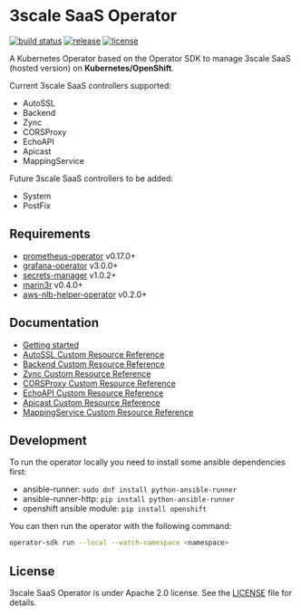 # 3scale SaaS Operator

[![build status](https://circleci.com/gh/3scale/saas-operator.svg?style=shield)](https://circleci.com/gh/3scale/saas-operator)
[![release](https://badgen.net/github/release/3scale/saas-operator)](https://github.com/3scale/saas-operator/releases)
[![license](https://badgen.net/github/license/3scale/saas-operator)](https://github.com/3scale/saas-operator/blob/master/LICENSE)

A Kubernetes Operator based on the Operator SDK to manage 3scale SaaS (hosted version) on **Kubernetes/OpenShift**.

Current 3scale SaaS controllers supported:

* AutoSSL
* Backend
* Zync
* CORSProxy
* EchoAPI
* Apicast
* MappingService

Future 3scale SaaS controllers to be added:

* System
* PostFix

## Requirements

* [prometheus-operator](https://github.com/coreos/prometheus-operator) v0.17.0+
* [grafana-operator](https://github.com/integr8ly/grafana-operator) v3.0.0+
* [secrets-manager](https://github.com/tuenti/secrets-manager) v1.0.2+
* [marin3r](https://github.com/3scale/marin3r) v0.4.0+
* [aws-nlb-helper-operator](https://github.com/3scale/aws-nlb-helper-operator) v0.2.0+

## Documentation

* [Getting started](docs/getting-started.md)
* [AutoSSL Custom Resource Reference](docs/autossl-crd-reference.md)
* [Backend Custom Resource Reference](docs/backend-crd-reference.md)
* [Zync Custom Resource Reference](docs/zync-crd-reference.md)
* [CORSProxy Custom Resource Reference](docs/corsproxy-crd-reference.md)
* [EchoAPI Custom Resource Reference](docs/echoapi-crd-reference.md)
* [Apicast Custom Resource Reference](docs/apicast-crd-reference.md)
* [MappingService Custom Resource Reference](docs/mappingservice-crd-reference.md)

## Development

To run the operator locally you need to install some ansible dependencies first:

* ansible-runner: `sudo dnf install python-ansible-runner`
* ansible-runner-http: `pip install python-ansible-runner`
* openshift ansible module: `pip install openshift`

You can then run the operator with the following command:

```bash
operator-sdk run --local --watch-namespace <namespace>
```

## License

3scale SaaS Operator is under Apache 2.0 license. See the [LICENSE](LICENSE) file for details.
